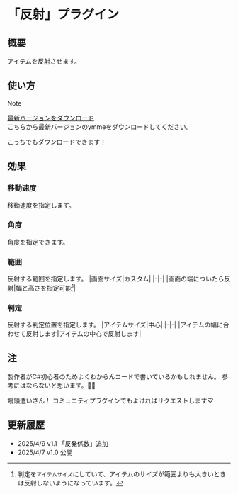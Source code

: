 # 「反射」プラグイン
## 概要
アイテムを反射させます。

## 使い方
> [!NOTE]
> [最新バージョンをダウンロード](https://github.com/Dolphin-kun/ReflectEffect/releases/latest)  
> こちらから最新バージョンのymmeをダウンロードしてください。
>
> [こっち](https://ymm4-info.net/ymme/%E5%8F%8D%E5%B0%84%E3%83%97%E3%83%A9%E3%82%B0%E3%82%A4%E3%83%B3)でもダウンロードできます！

## 効果
### 移動速度
移動速度を指定します。

### 角度
角度を指定できます。

### 範囲
反射する範囲を指定します。
|画面サイズ|カスタム|
|-|-|
|画面の端についたら反射|幅と高さを指定可能[^1]|

### 判定
反射する判定位置を指定します。
|アイテムサイズ|中心|
|-|-|
|アイテムの幅に合わせて反射します|アイテムの中心で反射します|



## 注
製作者がC#初心者のためよくわからんコードで書いているかもしれません。
参考にはならないと思います。🙇‍♂️

饅頭遣いさん！
コミュニティプラグインでもよければリクエストします♡


## 更新履歴
- 2025/4/9 v1.1 「反発係数」追加
- 2025/4/7 v1.0 公開

[^1]: 判定を`アイテムサイズ`にしていて、アイテムのサイズが範囲よりも大きいときは反射しないようになっています。
